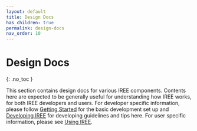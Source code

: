 ```yaml
---
layout: default
title: Design Docs
has_children: true
permalink: design-docs
nav_order: 10
---
```


# Design Docs
{: .no_toc }

This section contains design docs for various IREE components. Contents here are expected to be generally useful for understanding how IREE works, for both IREE developers and users. For developer specific information, please follow [Getting Started](../get-started) for the basic development set up and [Developing IREE](../developing-iree) for developing guidelines and tips here. For user specific information, please see [Using IREE](../using-iree).
